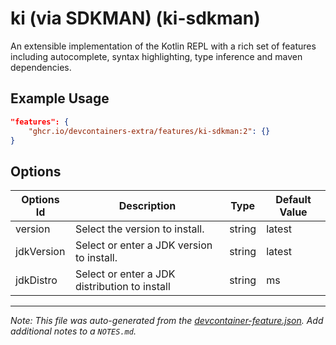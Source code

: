 
# ki (via SDKMAN) (ki-sdkman)

An extensible implementation of the Kotlin REPL with a rich set of features
including autocomplete, syntax highlighting, type inference and maven
dependencies.

## Example Usage

```json
"features": {
    "ghcr.io/devcontainers-extra/features/ki-sdkman:2": {}
}
```

## Options

| Options Id | Description | Type | Default Value |
|-----|-----|-----|-----|
| version | Select the version to install. | string | latest |
| jdkVersion | Select or enter a JDK version to install. | string | latest |
| jdkDistro | Select or enter a JDK distribution to install | string | ms |



---

_Note: This file was auto-generated from the [devcontainer-feature.json](devcontainer-feature.json).  Add additional notes to a `NOTES.md`._
